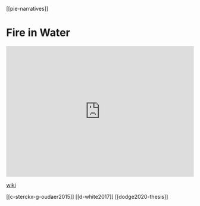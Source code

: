 [[pie-narratives]]
# Fire in Water
<iframe width="100%" height="350" frameborder="0" allow="accelerometer; autoplay; clipboard-write; encrypted-media; gyroscope; picture-in-picture" allowfullscreen src="https://en.wikipedia.org/wiki/Proto-Indo-European-mythology#Fire-in-water"></iframe>

[wiki](https://en.wikipedia.org/wiki/Proto-Indo-European-mythology#Fire-in-water)



[[c-sterckx-g-oudaer2015]]
[[d-white2017]]
[[dodge2020-thesis]]